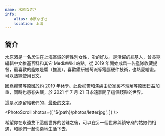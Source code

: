 ```yaml
---
name: 水原なぎさ
info:
    alias: 水原なぎさ
    location: 上海
---
```


## 簡介

水原渚是一名居住在上海區域的跨性別女性，蛍的好友。是活躍的維基人，曾長期編輯中文維基百科和其它 MediaWiki 站點。從 2019 年開始成爲一名艦隊收藏提督，最喜歡的艦娘是響（推測）。喜歡鑽研樹莓派等電腦硬件技術，也熱愛繪畫。可以熟練使用日文。

因爲抑鬱等原因於約 2019 年休學。此後抑鬱和焦慮由於家裏不理解等原因日益加重，同時也患有失眠，於 2021 年 7 月 21 日永遠離開了這個殘酷的世界。

這是水原留給我們的，[最後的文字](https://pbs.twimg.com/media/E6odBBBVIAAM-Zt?format=jpg&name=4096x4096)。

<PhotoScroll photos={[
    '${path}/photos/letter.jpg',
]} />

希望你在永遠放下這個世界的苦難之後，可以在另一個世界與鎮守府的姑娘們相遇，和她們一起快樂地生活下去。
